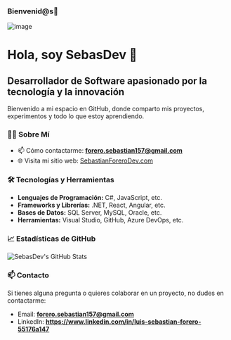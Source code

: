 ### Bienvenid@s👋

![image](https://github.com/Sebastian2759/Sebastian2759/assets/45395195/43af8c2f-e205-451c-a404-78db0fbac286)

# Hola, soy SebasDev 👋

## Desarrollador de Software apasionado por la tecnología y la innovación

Bienvenido a mi espacio en GitHub, donde comparto mis proyectos, experimentos y todo lo que estoy aprendiendo.

### 👨‍💻 Sobre Mí

- 📫 Cómo contactarme: **forero.sebastian157@gmail.com**
- 🌐 Visita mi sitio web: [SebastianForeroDev.com](http://SebastianForeroDev.com)

### 🛠 Tecnologías y Herramientas

- **Lenguajes de Programación:** C#, JavaScript, etc.
- **Frameworks y Librerías:** .NET, React, Angular, etc.
- **Bases de Datos:** SQL Server, MySQL, Oracle, etc.
- **Herramientas:** Visual Studio, GitHub, Azure DevOps, etc.

### 📈 Estadísticas de GitHub

![SebasDev's GitHub Stats](https://github-readme-stats.vercel.app/api?username=Sebastian2759&show_icons=true&theme=radical)



### 📫 Contacto

Si tienes alguna pregunta o quieres colaborar en un proyecto, no dudes en contactarme:

- Email: **forero.sebastian157@gmail.com**
- LinkedIn: **https://www.linkedin.com/in/luis-sebastian-forero-55176a147**

